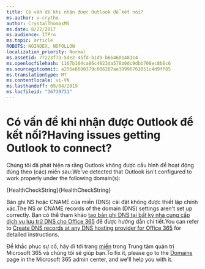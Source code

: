 ```yaml
---
title: Có vấn đề khi nhận được Outlook để kết nối?
ms.author: v-crytho
author: CrystalThomasMS
ms.date: 8/22/2017
ms.audience: ITPro
ms.topic: article
ROBOTS: NOINDEX, NOFOLLOW
localization_priority: Normal
ms.assetid: 77223f73-5de2-45fd-b1d9-b66460148314
ms.openlocfilehash: 1167b104ca86c4823da578b0dc9dbb708ec8b6c6
ms.sourcegitcommit: a256e8680379c006287ae30996763051c4d9ff85
ms.translationtype: MT
ms.contentlocale: vi-VN
ms.lasthandoff: 09/04/2019
ms.locfileid: "36739731"
---
```

# <a name="having-issues-getting-outlook-to-connect"></a><span data-ttu-id="c6604-102">Có vấn đề khi nhận được Outlook để kết nối?</span><span class="sxs-lookup"><span data-stu-id="c6604-102">Having issues getting Outlook to connect?</span></span>

<span data-ttu-id="c6604-103">Chúng tôi đã phát hiện ra rằng Outlook không được cấu hình để hoạt động đúng theo (các) miền sau:</span><span class="sxs-lookup"><span data-stu-id="c6604-103">We've detected that Outlook isn't configured to work properly under the following domain(s):</span></span>
  
<span data-ttu-id="c6604-104">{HealthCheckString}</span><span class="sxs-lookup"><span data-stu-id="c6604-104">{HealthCheckString}</span></span>
  
<span data-ttu-id="c6604-105">Bản ghi NS hoặc CNAME của miền (DNS) cài đặt không được thiết lập chính xác.</span><span class="sxs-lookup"><span data-stu-id="c6604-105">The NS or CNAME records of the domain (DNS) settings aren't set up correctly.</span></span> <span data-ttu-id="c6604-106">Bạn có thể tham khảo [tạo bản ghi DNS tại bất kỳ nhà cung cấp dịch vụ lưu trữ DNS cho Office 365](https://docs.microsoft.com/office365/admin/get-help-with-domains/create-dns-records-at-any-dns-hosting-provider) để được hướng dẫn chi tiết.</span><span class="sxs-lookup"><span data-stu-id="c6604-106">You can refer to [Create DNS records at any DNS hosting provider for Office 365](https://docs.microsoft.com/office365/admin/get-help-with-domains/create-dns-records-at-any-dns-hosting-provider) for detailed instructions.</span></span> 
  
<span data-ttu-id="c6604-107">Để khắc phục sự cố, hãy đi tới trang [miền](https://admin.microsoft.com/adminportal/home#/Domains) trong Trung tâm quản trị Microsoft 365 và chúng tôi sẽ giúp bạn.</span><span class="sxs-lookup"><span data-stu-id="c6604-107">To fix it, please go to the [Domains](https://admin.microsoft.com/adminportal/home#/Domains) page in the Microsoft 365 admin center, and we'll help you with it.</span></span> 

  

